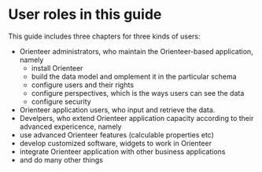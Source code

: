# User roles in this guide

This guide includes three chapters for three kinds of users:
* Orienteer administrators, who maintain the Orienteer-based application, namely
  *  install Orienteer
  *  build the data model and omplement it in the particular schema
  *  configure users and their rights
  *  configure perspectives, which is the ways users can see the data
  *  configure security
*  Orienteer application users, who input and retrieve the data.
*  Develpers, who extend Orienteer application capacity according to their advanced expericence, namely
  *  use advanced Orienteer features (calculable properties etc)
  *  develop customized software, widgets to work in Orienteer
  *  integrate Orienteer application with other business applications
  *  and do many other things  